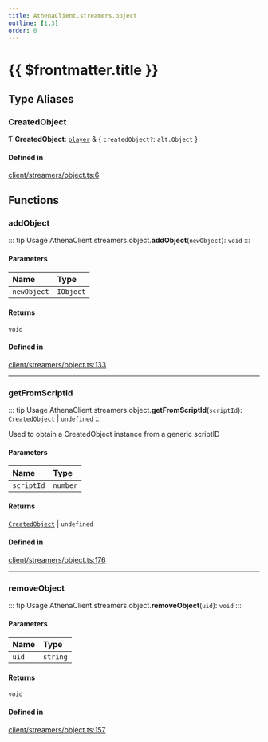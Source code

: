 ```yaml
---
title: AthenaClient.streamers.object
outline: [1,3]
order: 0
---
```


# {{ $frontmatter.title }}


## Type Aliases

### CreatedObject

Ƭ **CreatedObject**: [`player`](server_config.md#player) & { `createdObject?`: `alt.Object`  }

#### Defined in

[client/streamers/object.ts:6](https://github.com/Stuyk/altv-athena/blob/f69c9e6/src/core/client/streamers/object.ts#L6)

## Functions

### addObject

::: tip Usage
AthenaClient.streamers.object.**addObject**(`newObject`): `void`
:::

#### Parameters

| Name | Type |
| :------ | :------ |
| `newObject` | `IObject` |

#### Returns

`void`

#### Defined in

[client/streamers/object.ts:133](https://github.com/Stuyk/altv-athena/blob/f69c9e6/src/core/client/streamers/object.ts#L133)

___

### getFromScriptId

::: tip Usage
AthenaClient.streamers.object.**getFromScriptId**(`scriptId`): [`CreatedObject`](client_streamers_object.md#CreatedObject) \| `undefined`
:::

Used to obtain a CreatedObject instance from a generic scriptID

#### Parameters

| Name | Type |
| :------ | :------ |
| `scriptId` | `number` |

#### Returns

[`CreatedObject`](client_streamers_object.md#CreatedObject) \| `undefined`

#### Defined in

[client/streamers/object.ts:176](https://github.com/Stuyk/altv-athena/blob/f69c9e6/src/core/client/streamers/object.ts#L176)

___

### removeObject

::: tip Usage
AthenaClient.streamers.object.**removeObject**(`uid`): `void`
:::

#### Parameters

| Name | Type |
| :------ | :------ |
| `uid` | `string` |

#### Returns

`void`

#### Defined in

[client/streamers/object.ts:157](https://github.com/Stuyk/altv-athena/blob/f69c9e6/src/core/client/streamers/object.ts#L157)
